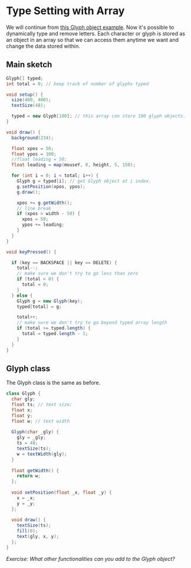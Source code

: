 # Type Setting with Array

We will continue from [this Glyph object example](https://github.com/cdaein/mica-gd405-sp17/blob/gh-pages/lectures/w8/object-glyph.md). Now it's possible to dynamically type and remove letters. Each character or glyph is stored as an object in an array so that we can access them anytime we want and change the data stored within.

## Main sketch
```java
Glyph[] typed;
int total = 0; // keep track of number of glyphs typed

void setup() {
  size(400, 400);
  textSize(48);

  typed = new Glyph[100]; // this array can store 100 glyph objects.
}

void draw() {
  background(234);

  float xpos = 50;
  float ypos = 100;
  //float leading = 50;
  float leading = map(mouseY, 0, height, 5, 150);

  for (int i = 0; i < total; i++) {
    Glyph g = typed[i]; // get Glyph object at i index.
    g.setPosition(xpos, ypos);
    g.draw();

    xpos += g.getWidth();
    // line break
    if (xpos > width - 50) {
      xpos = 50;
      ypos += leading;
    }
  }
}

void keyPressed() { 

  if (key == BACKSPACE || key == DELETE) {
    total--;
    // make sure we don't try to go less than zero
    if (total < 0) {
      total = 0;
    }
  } else {
    Glyph g = new Glyph(key);
    typed[total] = g;

    total++;
    // make sure we don't try to go beyond typed array length
    if (total >= typed.length) {
      total = typed.length - 1;
    }
  }
}
```

## Glyph class
The Glyph class is the same as before.

```java
class Glyph {
  char gly;
  float ts; // text size;
  float x;
  float y;
  float w; // text width
  
  Glyph(char _gly) {
    gly = _gly;
    ts = 48;
    textSize(ts);
    w = textWidth(gly);
  }
  
  float getWidth() {
    return w;
  };
  
  void setPosition(float _x, float _y) {
    x = _x;
    y = _y;
  };
  
  void draw() {
    textSize(ts);
    fill(0);
    text(gly, x, y);
  };
}
```
*Exercise: What other functionalities can you add to the Glyph object?*
